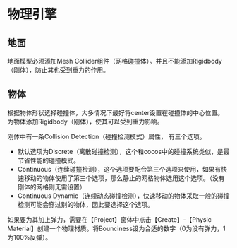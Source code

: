 # 物理引擎
## 地面
地面模型必须添加Mesh Collider组件（网格碰撞体）。并且不能添加Rigidbody（刚体），防止其也受到重力的作用。
## 物体
根据物体形状选择碰撞体，大多情况下最好将center设置在碰撞体的中心位置。为物体添加Rigidbody（刚体），使其可以受到重力影响。

刚体中有一条Collision Detection（碰撞检测模式）属性，
有三个选项。
- 默认选项为Discrete（离散碰撞检测），这个和cocos中的碰撞系统类似，是最节省性能的碰撞模式。
- Continuous（连续碰撞检测），这个选项要配合第三个选项来使用，如果有快速移动的物体使用了第三个选项，那么静止的网格物体选用这个选项。（没有刚体的网格则无需设置）
- Continuous Dynamic（连续动态碰撞检测），快速移动的物体采取一般的碰撞检测可能会穿过别的物体，因此要选择这个选项。

如果要为其加上弹力，需要在【Project】窗体中点击【Create】-【Physic Material】创建一个物理材质。将Bounciness设为合适的数字（0为没有弹力，1为100%反弹）。

